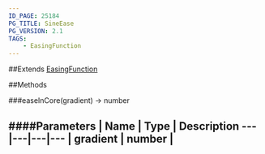 ```yaml
---
ID_PAGE: 25184
PG_TITLE: SineEase
PG_VERSION: 2.1
TAGS:
    - EasingFunction
---
```






##Extends
 [EasingFunction](/classes/EasingFunction)


##Methods

###easeInCore(gradient) &rarr; number

####Parameters
 | Name | Type | Description
---|---|---|---
 | gradient | number | 
---
